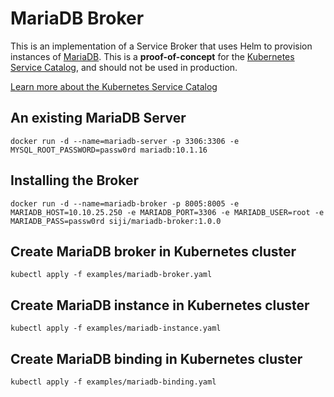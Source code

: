 # MariaDB Broker

This is an implementation of a Service Broker that uses Helm to provision
instances of [MariaDB](https://kubeapps.com/charts/stable/mariadb). This is a
**proof-of-concept** for the [Kubernetes Service
Catalog](https://github.com/kubernetes-incubator/service-catalog), and should not
be used in production.

[Learn more about the Kubernetes Service Catalog](https://medium.com/@prydonius/service-catalog-in-kubernetes-78c0736e3910)


## An existing MariaDB Server

```
docker run -d --name=mariadb-server -p 3306:3306 -e MYSQL_ROOT_PASSWORD=passw0rd mariadb:10.1.16
```

## Installing the Broker

```
docker run -d --name=mariadb-broker -p 8005:8005 -e MARIADB_HOST=10.10.25.250 -e MARIADB_PORT=3306 -e MARIADB_USER=root -e MARIADB_PASS=passw0rd siji/mariadb-broker:1.0.0
```


## Create MariaDB broker in Kubernetes cluster

```
kubectl apply -f examples/mariadb-broker.yaml
```


## Create MariaDB instance in Kubernetes cluster

```
kubectl apply -f examples/mariadb-instance.yaml
```


## Create MariaDB binding in Kubernetes cluster

```
kubectl apply -f examples/mariadb-binding.yaml
```


